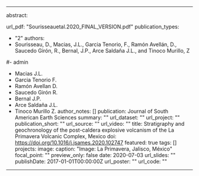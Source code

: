 ---

abstract: <p align="justify">  </p>

url_pdf: "Sourisseauetal.2020_FINAL_VERSION.pdf"
publication_types:
  - "2"
authors:
  - Sourisseau, D., Macias, J.L., Garcia Tenorio, F., Ramón Avellán, D., Saucedo Girón, R., Bernal, J.P., Arce Saldaña J.L., and Tinoco Murillo, Z

  #- admin
  - Macias J.L.
  - Garcia Tenorio F.
  - Ramón Avellan D.
  - Saucedo Girón R.
  - Bernal J.P.
  - Arce Saldaña J.L.
  - Tinoco Murillo Z.
author_notes: []
publication: Journal of South American Earth Sciences
summary: ""
url_dataset: ""
url_project: ""
publication_short: ""
url_source: ""
url_video: ""
title: Stratigraphy and geochronology of the post-caldera explosive volcanism of the La Primavera Volcanic Complex, Mexico
doi: https://doi.org/10.1016/j.jsames.2020.102747
featured: true
tags: []
projects:
image:
  caption: "Image: La Primavera, Jalisco, México"
  focal_point: ""
  preview_only: false
date: 2020-07-03
url_slides: ""
publishDate: 2017-01-01T00:00:00Z
url_poster: ""
url_code: ""
---